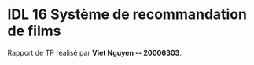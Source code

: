 
# IDL 16 Système de recommandation de films

Rapport de TP réalisé par __Viet Nguyen -- 20006303__.
